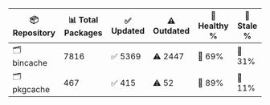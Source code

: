 | 📦 Repository | 📊 Total Packages | ✅ Updated | ⚠️ Outdated | 💚 Healthy % | 🔴 Stale % |
|---------------|-------------------|------------|-------------|-------------|------------|
| 🗂️ bincache | 7816 | ✅ 5369 | ⚠️ 2447 | 💚 69% | 🔴 31% |
| 🗂️ pkgcache | 467 | ✅ 415 | ⚠️ 52 | 💚 89% | 🔴 11% |
